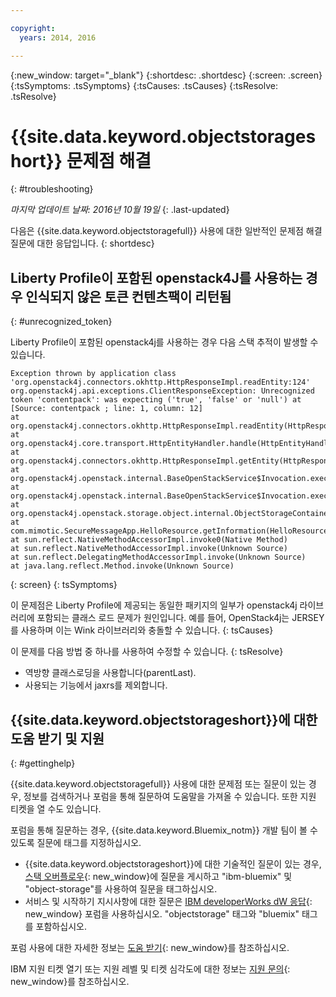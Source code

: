 ```yaml
---

copyright:
  years: 2014, 2016

---
```

{:new_window: target="_blank"}
{:shortdesc: .shortdesc}
{:screen: .screen}
{:tsSymptoms: .tsSymptoms}
{:tsCauses: .tsCauses}
{:tsResolve: .tsResolve}

# {{site.data.keyword.objectstorageshort}} 문제점 해결
{: #troubleshooting}

*마지막 업데이트 날짜: 2016년 10월 19일*
{: .last-updated}

다음은 {{site.data.keyword.objectstoragefull}} 사용에 대한 일반적인 문제점 해결 질문에 대한 응답입니다.
{: shortdesc}

## Liberty Profile이 포함된 openstack4J를 사용하는 경우 인식되지 않은 토큰 컨텐츠팩이 리턴됨
{: #unrecognized_token}


Liberty Profile이 포함된 openstack4j를 사용하는 경우 다음 스택 추적이 발생할 수 있습니다. 
```
Exception thrown by application class 'org.openstack4j.connectors.okhttp.HttpResponseImpl.readEntity:124'
org.openstack4j.api.exceptions.ClientResponseException: Unrecognized token 'contentpack': was expecting ('true', 'false' or 'null') at [Source: contentpack ; line: 1, column: 12]
at org.openstack4j.connectors.okhttp.HttpResponseImpl.readEntity(HttpResponseImpl.java:124)
at org.openstack4j.core.transport.HttpEntityHandler.handle(HttpEntityHandler.java:56)
at org.openstack4j.connectors.okhttp.HttpResponseImpl.getEntity(HttpResponseImpl.java:68)
at org.openstack4j.openstack.internal.BaseOpenStackService$Invocation.execute(BaseOpenStackService.java:169)
at org.openstack4j.openstack.internal.BaseOpenStackService$Invocation.execute(BaseOpenStackService.java:163)
at org.openstack4j.openstack.storage.object.internal.ObjectStorageContainerServiceImpl.list(ObjectStorageContainerServiceImpl.java:41)
at com.mimotic.SecureMessageApp.HelloResource.getInformation(HelloResource.java:47)
at sun.reflect.NativeMethodAccessorImpl.invoke0(Native Method)
at sun.reflect.NativeMethodAccessorImpl.invoke(Unknown Source)
at sun.reflect.DelegatingMethodAccessorImpl.invoke(Unknown Source)
at java.lang.reflect.Method.invoke(Unknown Source)
```
{: screen}
{: tsSymptoms}


이 문제점은 Liberty Profile에 제공되는 동일한 패키지의 일부가 openstack4j 라이브러리에 포함되는 클래스 로드 문제가 원인입니다. 예를 들어, OpenStack4j는 JERSEY를 사용하며 이는 Wink 라이브러리와 충돌할 수 있습니다.
{: tsCauses}


이 문제를 다음 방법 중 하나를 사용하여 수정할 수 있습니다.
{: tsResolve}
  * 역방향 클래스로딩을 사용합니다(parentLast). 
  * 사용되는 기능에서 jaxrs를 제외합니다. 


## {{site.data.keyword.objectstorageshort}}에 대한 도움 받기 및 지원
{: #gettinghelp}

{{site.data.keyword.objectstoragefull}} 사용에 대한 문제점 또는 질문이 있는 경우, 정보를 검색하거나 포럼을 통해 질문하여 도움말을 가져올 수 있습니다. 또한 지원 티켓을 열 수도 있습니다.

포럼을 통해 질문하는 경우, {{site.data.keyword.Bluemix_notm}} 개발 팀이 볼 수 있도록 질문에 태그를 지정하십시오.

* {{site.data.keyword.objectstorageshort}}에 대한 기술적인 질문이 있는 경우, [스택 오버플로우](http://stackoverflow.com/search?q=object-storage+ibm-bluemix){: new_window}에 질문을 게시하고 "ibm-bluemix" 및 "object-storage"를 사용하여 질문을 태그하십시오.
* 서비스 및 시작하기 지시사항에 대한 질문은 [IBM developerWorks dW 응답](https://developer.ibm.com/answers/topics/objectstorage/?smartspace=bluemix){: new_window} 포럼을 사용하십시오. "objectstorage" 태그와 "bluemix" 태그를 포함하십시오. 

포럼 사용에 대한 자세한 정보는 [도움 받기](https://console.ng.bluemix.net/docs/support/index.html#getting-help){: new_window}를 참조하십시오.

IBM 지원 티켓 열기 또는 지원 레벨 및 티켓 심각도에 대한 정보는 [지원 문의](https://console.ng.bluemix.net/docs/support/index.html#contacting-support){: new_window}를 참조하십시오.
